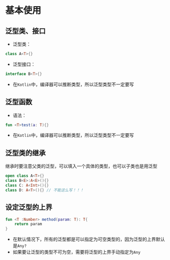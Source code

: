 # 基本使用

## 泛型类、接口

* 泛型类：

```kotlin
class A<T>{}
```

* 泛型接口：

```kotlin
interface B<T>{}
```

* 在`Kotlin`中，编译器可以推断类型，所以泛型类型不一定要写

## 泛型函数

* 语法：

```kotlin
fun <T>test(a: T){}
```

* 在`Kotlin`中，编译器可以推断类型，所以泛型类型不一定要写

## 泛型类的继承

继承时要注意父类的泛型，可以填入一个具体的类型，也可以子类也是用泛型

```kotlin
open class A<T>{}
class B<E>:A<E>(){}
class C: A<Int>(){}
class D: A<T>(){} // 不能这么写！！！
```

## 设定泛型的上界

```kotlin
fun <T :Number> method(param: T): T{
    return param
}
```

* 在默认情况下，所有的泛型都是可以指定为可空类型的，因为泛型的上界默认是`Any?`
* 如果要让泛型的类型不可为空，需要将泛型的上界手动指定为`Any`

